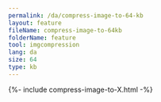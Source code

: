 ```yaml
---
permalink: /da/compress-image-to-64-kb
layout: feature
fileName: compress-image-to-64kb
folderName: feature
tool: imgcompression
lang: da
size: 64
type: kb
---
```


{%- include compress-image-to-X.html -%}
